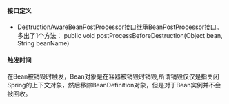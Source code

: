 #### 接口定义
* DestructionAwareBeanPostProcessor接口继承BeanPostProcessor接口。多出了1个方法：
public void postProcessBeforeDestruction(Object bean, String beanName)

#### 触发时间
在Bean被销毁时触发，Bean对象是在容器被销毁时销毁,所谓销毁仅仅是指关闭Spring的上下文对象，然后移除BeanDefinition对象，但是对于Bean实例并不会被回收。